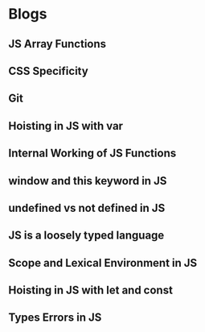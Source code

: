 # Blogs

## JS Array Functions

## CSS Specificity

## Git

## Hoisting in JS with var

## Internal Working of JS Functions

## window and this keyword in JS

## undefined vs not defined in JS

## JS is a loosely typed language

## Scope and Lexical Environment in JS

## Hoisting in JS with let and const

## Types Errors in JS
